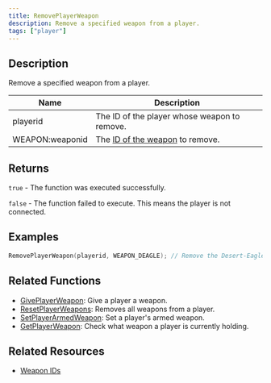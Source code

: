 ```yaml
---
title: RemovePlayerWeapon
description: Remove a specified weapon from a player.
tags: ["player"]
---
```


<VersionWarn version='omp v1.1.0.2612' />

## Description

Remove a specified weapon from a player.

| Name            | Description                                               |
|-----------------|-----------------------------------------------------------|
| playerid        | The ID of the player whose weapon to remove.              |
| WEAPON:weaponid | The [ID of the weapon](../resources/weaponids) to remove. |

## Returns

`true` - The function was executed successfully.

`false` - The function failed to execute. This means the player is not connected.

## Examples

```c
RemovePlayerWeapon(playerid, WEAPON_DEAGLE); // Remove the Desert-Eagle from the player
```

## Related Functions

- [GivePlayerWeapon](GivePlayerWeapon): Give a player a weapon.
- [ResetPlayerWeapons](ResetPlayerWeapons): Removes all weapons from a player.
- [SetPlayerArmedWeapon](SetPlayerArmedWeapon): Set a player's armed weapon.
- [GetPlayerWeapon](GetPlayerWeapon): Check what weapon a player is currently holding.

## Related Resources

- [Weapon IDs](../resources/weaponids)
